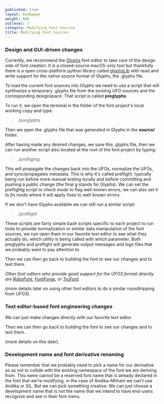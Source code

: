 ```yaml
---
published: true
layout: bookpage
weight: 600
outlevel: 7
category: Modifying Font Sources
title: Modifying Font Sources
---
```




### Design and GUI-driven changes ###

Currently, we recommend the [Glyphs](https://glyphsapp.com/) font editor to take care of the design side of font creation. 
It is a closed-source macOS-only tool but thankfully there is a open cross-platform python library called [glyphsLib](https://github.com/googlei18n/glyphsLib) with read and write support for the native source format of Glyphs, the .glyphs file. 

To load the current font sources into Glyphs we need to use a script that will synthesize a temporary .glyphs file from the existing UFO sources and the corresponding designspace. That script is called __preglyphs__. 

To run it, we open the terminal in the folder of the font project's local working copy and type: 

> ./preglyphs 

Then we open the .glyphs file that was generated in Glyphs in the __source/__ folder. 

After having made any desired changes, we save this .glyphs file, then we can run another script also located at the root of the font project by typing: 

> ./preflightg

This will propagate the changes back into the UFOs, normalize the UFOs, and sync/propagates metadata. This is why it's called preflight, typically being run before more manual testing locally and before committing and pushing a public change (the final g stands for Glyphs). We can set the preflightg script to _check mode_ to flag well-known errors, we can also set it to _fix mode_ where it will apply fixes to well-known errors. 

If we don't have Glyphs available we can still run a similar script: 
> ./preflight 

These scripts are fairly simple bash scripts specific to each project to run tools to provide normalization or similar data manipulation of the font sources, we can open them in our favorite text editor to see what they actually do, which utility is being called with which parameter. Both preglyphs and preflight will generate output messages and logs files that we probably want to pay attention to. 

Then we can then go back to building the font to see our changes and to test them. 

_Other font editors who provide good support for the UFO3 format directly are [RoboFont](https://robofont.com/), [FontForge](http://www.fontforge.org/), or [TruFont](http://trufont.github.io/)._

(more details later on using other font editors to do a similar roundtripping from UFO3).


### Text editor-based font engineering changes ###

We can just make changes directly with our favorite text editor. 

Then we can then go back to building the font to see our changes and to test them. 

(more details on this later).

### Development name and font derivative renaming ### 

Please remember that we probably need to pick a name for our derivative so as not to collide with the existing namespace of the font we are deriving from. This name cannot be a reserved font name that is already declared in the font that we're modifying, in the case of Andika-Mtihani we can't use Andika or SIL. But we can pick something creative. We can just choose a development name that is not the name that we intend to have end-users recognize and see in their font menu.





